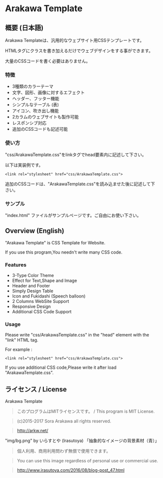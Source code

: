 # Arakawa Template
## 概要 (日本語)
Arakawa Templateは、汎用的なウェブサイト用CSSテンプレートです。

HTMLタグにクラスを書き加えるだけでウェブデザインをする事ができます。

大量のCSSコードを書く必要はありません。

### 特徴
- 3種類のカラーテーマ
- 文字、図形、画像に対するエフェクト
- ヘッダー、フッター機能
- シンプルなテーブル (表)
- アイコン、吹き出し機能
- 2カラムのウェブサイトも製作可能
- レスポンシブ対応
- 追加のCSSコードも記述可能

### 使い方
"css/ArakawaTemplate.css"をlinkタグでhead要素内に記述して下さい。

以下は実装例です。

    <link rel="stylesheet" href="css/ArakawaTemplate.css">

追加のCSSコードは、"ArakawaTemplate.css"を読み込ませた後に記述して下さい。

### サンプル
"index.html" ファイルがサンプルページです。ご自由にお使い下さい。

## Overview (English)
"Arakawa Template" is CSS Template for Website.

If you use this program,You needn't write many CSS code.

### Features
- 3-Type Color Theme
- Effect for Text,Shape and Image
- Header and Footer
- Simply Design Table
- Icon and Fukidashi (Speech balloon)
- 2 Columns WebSite Support
- Responsive Design
- Additional CSS Code Support

### Usage
Please write "css/ArakawaTemplate.css" in the "head" element with the "link" HTML tag.

For example :

    <link rel="stylesheet" href="css/ArakawaTemplate.css">

If you use additional CSS code,Please write it after load "ArakawaTemplate.css".

## ライセンス / License
Arakawa Template

>このプログラムはMITライセンスです。 / This program is MIT License.

>(c)2015-2017 Sora Arakawa all rights reserved.

>http://arkw.net/

"img/bg.png" by いらすとや (Irasutoya) 「抽象的なイメージの背景素材（青）」

>個人利用、商用利用問わず無償で使用できます。

>You can use this image regardless of personal use or commercial use.

>http://www.irasutoya.com/2016/08/blog-post_47.html